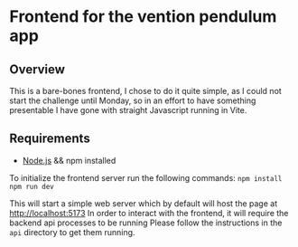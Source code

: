 # Frontend for the vention pendulum app

## Overview
This is a bare-bones frontend, I chose to do it quite simple, as I could not
start the challenge until Monday, so in an effort to have something presentable
I have gone with straight Javascript running in Vite.

## Requirements
- [Node.js](https://nodejs.org/en/download) && npm installed 

To initialize the frontend server run the following commands:
`npm install`
`npm run dev`

This will start a simple web server which by default will host the page at [http://localhost:5173](http://localhost:5173)
In order to interact with the frontend, it will require the backend api processes to be running
Please follow the instructions in the `api` directory to get them running.
